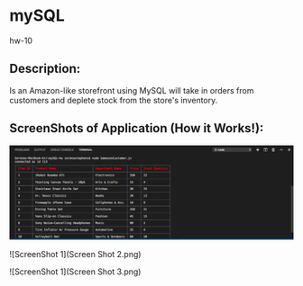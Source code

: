 # mySQL
hw-10

## Description:
Is an Amazon-like storefront using MySQL will take in orders from customers and deplete stock from the store's inventory.

## ScreenShots of Application (How it Works!):

![Image description](https://github.com/sstephens4/mySQL/blob/master/images/Screen%20Shot%201.png?raw=true)


![ScreenShot 1](Screen Shot 2.png)


![ScreenShot 1](Screen Shot 3.png)





